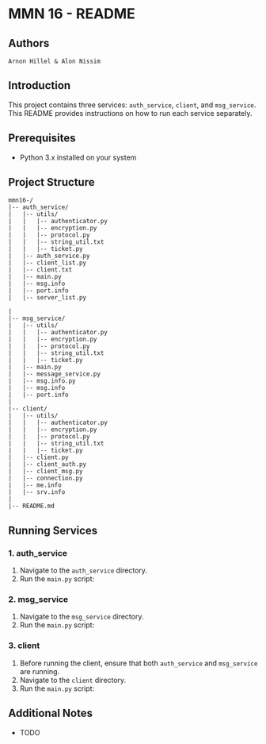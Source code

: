 # MMN 16 - README

## Authors
`Arnon Hillel & Alon Nissim`


## Introduction
This project contains three services: `auth_service`, `client`, and `msg_service`. This README provides instructions on how to run each service separately.

## Prerequisites
- Python 3.x installed on your system


## Project Structure

```
mmn16-/
|-- auth_service/
|   |-- utils/
|   |   |-- authenticator.py
|   |   |-- encryption.py
|   |   |-- protocol.py
|   |   |-- string_util.txt
|   |   |-- ticket.py
|   |-- auth_service.py
|   |-- client_list.py
|   |-- client.txt
|   |-- main.py
|   |-- msg.info
|   |-- port.info
|   |-- server_list.py

|
|-- msg_service/
|   |-- utils/
|   |   |-- authenticator.py
|   |   |-- encryption.py
|   |   |-- protocol.py
|   |   |-- string_util.txt
|   |   |-- ticket.py
|   |-- main.py
|   |-- message_service.py
|   |-- msg.info.py
|   |-- msg.info
|   |-- port.info
|
|-- client/
|   |-- utils/
|   |   |-- authenticator.py
|   |   |-- encryption.py
|   |   |-- protocol.py
|   |   |-- string_util.txt
|   |   |-- ticket.py
|   |-- client.py
|   |-- client_auth.py
|   |-- client_msg.py
|   |-- connection.py
|   |-- me.info
|   |-- srv.info
|
|-- README.md
```

## Running Services

### 1. auth_service
1. Navigate to the `auth_service` directory.
2. Run the `main.py` script:


### 2. msg_service
1. Navigate to the `msg_service` directory.
2. Run the `main.py` script:

### 3. client
1. Before running the client, ensure that both `auth_service` and `msg_service` are running.
2. Navigate to the `client` directory.
3. Run the `main.py` script:

## Additional Notes
- TODO
